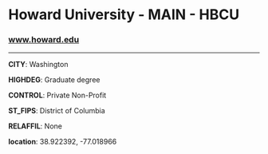 # Howard University - MAIN - HBCU
### www.howard.edu
---
**CITY**: Washington

**HIGHDEG**: Graduate degree

**CONTROL**: Private Non-Profit

**ST_FIPS**: District of Columbia

**RELAFFIL**: None

**location**: 38.922392, -77.018966